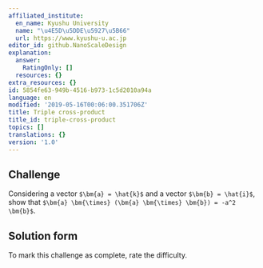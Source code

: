 ```yaml
---
affiliated_institute:
  en_name: Kyushu University
  name: "\u4E5D\u5DDE\u5927\u5B66"
  url: https://www.kyushu-u.ac.jp
editor_id: github.NanoScaleDesign
explanation:
  answer:
    RatingOnly: []
  resources: {}
extra_resources: {}
id: 5854fe63-949b-4516-b973-1c5d2010a94a
language: en
modified: '2019-05-16T00:06:00.351706Z'
title: Triple cross-product
title_id: triple-cross-product
topics: []
translations: {}
version: '1.0'
---
```


## Challenge
Considering a vector `$\bm{a} = \hat{k}$` and a vector `$\bm{b} = \hat{i}$`, show that `$\bm{a} \bm{\times} (\bm{a} \bm{\times} \bm{b}) = -a^2 \bm{b}$`.


## Solution form
To mark this challenge as complete, rate the difficulty.
